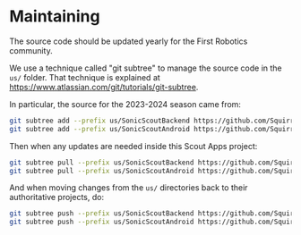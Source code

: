 # Maintaining

The source code should be updated yearly for the First Robotics community.

We use a technique called "git subtree" to manage the source code in the `us/` folder.
That technique is explained at <https://www.atlassian.com/git/tutorials/git-subtree>.

In particular, the source for the 2023-2024 season came from:

```sh
git subtree add --prefix us/SonicScoutBackend https://github.com/SquirrelScout/ocaml-backend.git main
git subtree add --prefix us/SonicScoutAndroid https://github.com/SquirrelScout/SquirrelScout_Scouter.git main
```

Then when any updates are needed inside this Scout Apps project:

```sh
git subtree pull --prefix us/SonicScoutBackend https://github.com/SquirrelScout/ocaml-backend.git main
git subtree pull --prefix us/SonicScoutAndroid https://github.com/SquirrelScout/SquirrelScout_Scouter.git main
```

And when moving changes from the `us/` directories back to their authoritative projects, do:

```sh
git subtree push --prefix us/SonicScoutBackend https://github.com/SquirrelScout/ocaml-backend.git main
git subtree push --prefix us/SonicScoutAndroid https://github.com/SquirrelScout/SquirrelScout_Scouter.git main
```
